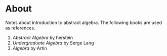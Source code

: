 # About

Notes about introduction to abstract algebra. The following books are used as references. 

1. *Abstract Algebra* by herstein
2. *Undergraduate Algebra* by Serge Lang
3. *Algebra* by Artin